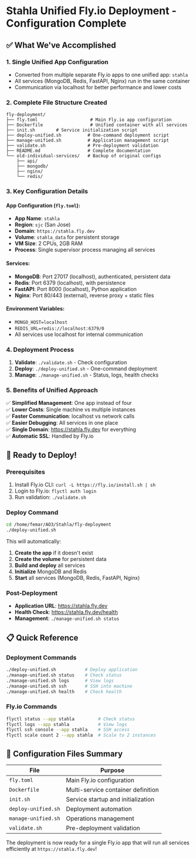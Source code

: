 # Stahla Unified Fly.io Deployment - Configuration Complete

## ✅ What We've Accomplished

### 1. **Single Unified App Configuration**

- Converted from multiple separate Fly.io apps to one unified app: `stahla`
- All services (MongoDB, Redis, FastAPI, Nginx) run in the same container
- Communication via localhost for better performance and lower costs

### 2. **Complete File Structure Created**

```
fly-deployment/
├── fly.toml                    # Main Fly.io app configuration
├── Dockerfile                  # Unified container with all services
├── init.sh        # Service initialization script
├── deploy-unified.sh          # One-command deployment script
├── manage-unified.sh          # Application management script
├── validate.sh                # Pre-deployment validation
├── README.md                  # Complete documentation
└── old-individual-services/   # Backup of original configs
    ├── api/
    ├── mongodb/
    ├── nginx/
    └── redis/
```

### 3. **Key Configuration Details**

#### App Configuration (`fly.toml`):

- **App Name**: `stahla`
- **Region**: `sjc` (San Jose)
- **Domain**: `https://stahla.fly.dev`
- **Volume**: `stahla_data` for persistent storage
- **VM Size**: 2 CPUs, 2GB RAM
- **Process**: Single supervisor process managing all services

#### Services:

- **MongoDB**: Port 27017 (localhost), authenticated, persistent data
- **Redis**: Port 6379 (localhost), with persistence
- **FastAPI**: Port 8000 (localhost), Python application
- **Nginx**: Port 80/443 (external), reverse proxy + static files

#### Environment Variables:

- `MONGO_HOST=localhost`
- `REDIS_URL=redis://localhost:6379/0`
- All services use localhost for internal communication

### 4. **Deployment Process**

1. **Validate**: `./validate.sh` - Check configuration
2. **Deploy**: `./deploy-unified.sh` - One-command deployment
3. **Manage**: `./manage-unified.sh` - Status, logs, health checks

### 5. **Benefits of Unified Approach**

✅ **Simplified Management**: One app instead of four  
✅ **Lower Costs**: Single machine vs multiple instances  
✅ **Faster Communication**: localhost vs network calls  
✅ **Easier Debugging**: All services in one place  
✅ **Single Domain**: https://stahla.fly.dev for everything  
✅ **Automatic SSL**: Handled by Fly.io

## 🚀 Ready to Deploy!

### Prerequisites

1. Install Fly.io CLI: `curl -L https://fly.io/install.sh | sh`
2. Login to Fly.io: `flyctl auth login`
3. Run validation: `./validate.sh`

### Deploy Command

```bash
cd /home/femar/AO3/Stahla/fly-deployment
./deploy-unified.sh
```

This will automatically:

1. **Create the app** if it doesn't exist
2. **Create the volume** for persistent data
3. **Build and deploy** all services
4. **Initialize** MongoDB and Redis
5. **Start** all services (MongoDB, Redis, FastAPI, Nginx)

### Post-Deployment

- **Application URL**: https://stahla.fly.dev
- **Health Check**: https://stahla.fly.dev/health
- **Management**: `./manage-unified.sh status`

## 📋 Quick Reference

### Deployment Commands

```bash
./deploy-unified.sh           # Deploy application
./manage-unified.sh status    # Check status
./manage-unified.sh logs      # View logs
./manage-unified.sh ssh       # SSH into machine
./manage-unified.sh health    # Check health
```

### Fly.io Commands

```bash
flyctl status --app stahla         # Check status
flyctl logs --app stahla           # View logs
flyctl ssh console --app stahla    # SSH access
flyctl scale count 2 --app stahla  # Scale to 2 instances
```

## 🔧 Configuration Files Summary

| File                | Purpose                            |
| ------------------- | ---------------------------------- |
| `fly.toml`          | Main Fly.io configuration          |
| `Dockerfile`        | Multi-service container definition |
| `init.sh`           | Service startup and initialization |
| `deploy-unified.sh` | Deployment automation              |
| `manage-unified.sh` | Operations management              |
| `validate.sh`       | Pre-deployment validation          |

The deployment is now ready for a single Fly.io app that will run all services efficiently at `https://stahla.fly.dev`!
